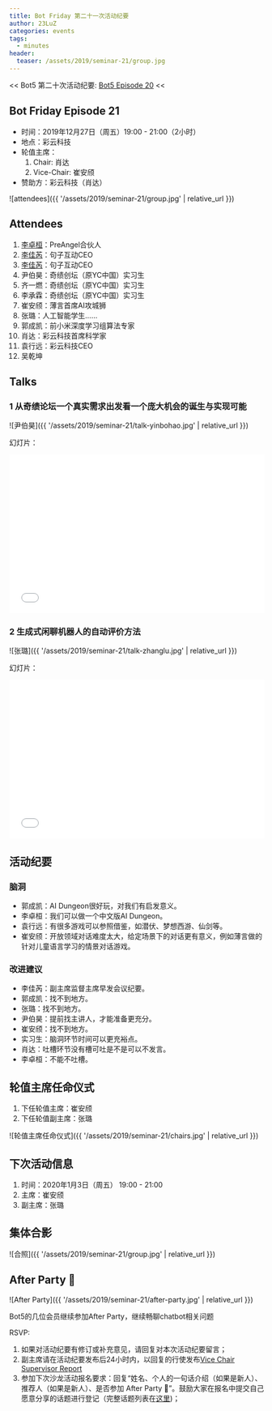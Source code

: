 ```yaml
---
title: Bot Friday 第二十一次活动纪要
author: 23LuZ
categories: events
tags:
  - minutes
header:
  teaser: /assets/2019/seminar-21/group.jpg
---
```


<< Bot5 第二十次活动纪要: [Bot5 Episode 20](https://bot5.club/events/seminar-minutes-20) <<

## Bot Friday Episode 21

- 时间：2019年12月27日（周五）19:00 - 21:00（2小时）
- 地点：彩云科技
- 轮值主席：
    1. Chair: 肖达
    1. Vice-Chair: 崔安颀
- 赞助方：彩云科技（肖达）

![attendees]({{ '/assets/2019/seminar-21/group.jpg' | relative_url }})

## Attendees

1. [李卓桓](/people/huan/)：PreAngel合伙人
2. [李佳芮](/people/lijiarui)：句子互动CEO
3. [李佳芮](/people/lijiarui)：句子互动CEO
4. 尹伯昊：奇绩创坛（原YC中国）实习生
5. 齐一燃：奇绩创坛（原YC中国）实习生
6. 李承霖：奇绩创坛（原YC中国）实习生
7. 崔安颀：薄言首席AI攻城狮
8. 张璐：人工智能学生……
9. 郭成凯：前小米深度学习组算法专家
10. 肖达：彩云科技首席科学家
11. 袁行远：彩云科技CEO
12. 吴乾坤

## Talks

### 1 从奇绩论坛一个真实需求出发看一个庞大机会的诞生与实现可能

![尹伯昊]({{ '/assets/2019/seminar-21/talk-yinbohao.jpg' | relative_url }})

幻灯片：

<div class="zoom-container" style="
    position: relative;
    padding-bottom:56.25%;
    padding-top:30px;
    height:0;
    overflow:hidden;
">
  <iframe
    src='{{ '/assets/js/viewer-js/#/assets/2019/seminar-21/talk-yinbohao.pdf' | relative_url }}'
    width='560'
    height='315'
    allowfullscreen
    webkitallowfullscreen
    frameborder="0"
    style="
      position: absolute;
      top:0;
      left:0;
      width:100%;
      height:100%;
    "
  ></iframe>
</div>

### 2 生成式闲聊机器人的自动评价方法

![张璐]({{ '/assets/2019/seminar-21/talk-zhanglu.jpg' | relative_url }})

幻灯片：

<div class="zoom-container" style="
    position: relative;
    padding-bottom:56.25%;
    padding-top:30px;
    height:0;
    overflow:hidden;
">
  <iframe
    src='{{ '/assets/js/viewer-js/#/assets/2019/seminar-21/talk-zhanglu.pdf' | relative_url }}'
    width='560'
    height='315'
    allowfullscreen
    webkitallowfullscreen
    frameborder="0"
    style="
      position: absolute;
      top:0;
      left:0;
      width:100%;
      height:100%;
    "
  ></iframe>
</div>

## 活动纪要

### 脑洞

- 郭成凯：AI Dungeon很好玩，对我们有启发意义。
- 李卓桓：我们可以做一个中文版AI Dungeon。
- 袁行远：有很多游戏可以参照借鉴，如潜伏、梦想西游、仙剑等。
- 崔安颀：开放领域对话难度太大，给定场景下的对话更有意义，例如薄言做的针对儿童语言学习的情景对话游戏。

### 改进建议

- 李佳芮：副主席监督主席早发会议纪要。
- 郭成凯：找不到地方。
- 张璐：找不到地方。
- 尹伯昊：提前找主讲人，才能准备更充分。
- 崔安颀：找不到地方。
- 实习生：脑洞环节时间可以更充裕点。
- 肖达：吐槽环节没有槽可吐是不是可以不发言。
- 李卓桓：不能不吐槽。

## 轮值主席任命仪式

1. 下任轮值主席：崔安颀
2. 下任轮值副主席：张璐

![轮值主席任命仪式]({{ '/assets/2019/seminar-21/chairs.jpg' | relative_url }})

## 下次活动信息

1. 时间：2020年1月3日（周五） 19:00 - 21:00
1. 主席：崔安颀
1. 副主席：张璐

## 集体合影

![合照]({{ '/assets/2019/seminar-21/group.jpg' | relative_url }})

## After Party 🍻

![After Party]({{ '/assets/2019/seminar-21/after-party.jpg' | relative_url }})

Bot5的几位会员继续参加After Party，继续畅聊chatbot相关问题

RSVP:

1. 如果对活动纪要有修订或补充意见，请回复对本次活动纪要留言；
1. 副主席请在活动纪要发布后24小时内，以回复的行使发布[Vice Chair Supervisor Report](/manuals/chair/#vice-chair-supervisor-report)
1. 参加下次沙龙活动报名要求：回复“姓名、个人的一句话介绍（如果是新人）、推荐人（如果是新人）、是否参加 After Party 🍻”。鼓励大家在报名中提交自己愿意分享的话题进行登记（完整话题列表在[这里](https://www.bot5.club/talks/))；

